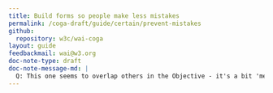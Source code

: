 ```yaml
---
title: Build forms so people make less mistakes
permalink: /coga-draft/guide/certain/prevent-mistakes
github:
  repository: w3c/wai-coga
layout: guide
feedbackmail: wai@w3.org
doc-note-type: draft
doc-note-message-md: |
  Q: This one seems to overlap others in the Objective - it's a bit 'meta'
---
```

